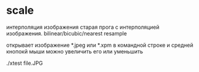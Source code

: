 # scale
интерполяция изображения
старая прога с интерполяцией изображения. bilinear/bicubic/nearest resample

открывает изображение *.jpeg или *.xpm в командной строке и средней кнопокй мыши можно увеличить его или уменьшить

./xtest  file.JPG
